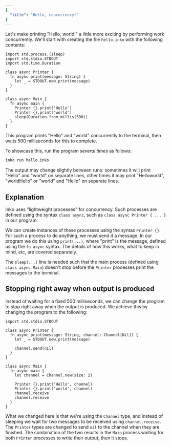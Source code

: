 ```yaml
---
{
  "title": "Hello, concurrency!"
}
---
```


Let's make printing "Hello, world!" a little more exciting by performing work
concurrently. We'll start with creating the file `hello.inko` with the following
contents:

```inko
import std.process.(sleep)
import std.stdio.STDOUT
import std.time.Duration

class async Printer {
  fn async print(message: String) {
    let _ = STDOUT.new.print(message)
  }
}

class async Main {
  fn async main {
    Printer {}.print('Hello')
    Printer {}.print('world')
    sleep(Duration.from_millis(500))
  }
}
```

This program prints "Hello" and "world" concurrently to the terminal, then waits
500 milliseconds for this to complete.

To showcase this, run the program _several times_ as follows:

```bash
inko run hello.inko
```

The output may change slightly between runs: sometimes it will print "Hello" and
"world" on separate lines, other times it may print "Helloworld", "worldHello"
or "world" and "Hello" on separate lines.

## Explanation

Inko uses "lightweight processes" for concurrency. Such processes are defined
using the syntax `class async`, such as `class async Printer { ... }` in our
program.

We can create instances of these processes using the syntax `Printer {}`. For
such a process to do anything, we must send it a message. In our program we do
this using `print(...)`, where "print" is the message, defined using the
`fn async` syntax. The details of how this works, what to keep in mind, etc, are
covered separately.

The `sleep(...)` line is needed such that the main process (defined using
`class async Main`) doesn't stop before the `Printer` processes print the
messages to the terminal.

## Stopping right away when output is produced

Instead of waiting for a fixed 500 milliseconds, we can change the program to
stop right away when the output is produced. We achieve this by changing the
program to the following:

```inko
import std.stdio.STDOUT

class async Printer {
  fn async print(message: String, channel: Channel[Nil]) {
    let _ = STDOUT.new.print(message)

    channel.send(nil)
  }
}

class async Main {
  fn async main {
    let channel = Channel.new(size: 2)

    Printer {}.print('Hello', channel)
    Printer {}.print('world', channel)
    channel.receive
    channel.receive
  }
}
```

What we changed here is that we're using the `Channel` type, and instead of
sleeping we wait for two messages to be received using `channel.receive`. The
`Printer` types are changed to send `nil` to the channel when they are finished.
The combination of the two results in the `Main` process waiting for both
`Printer` processes to write their output, then it stops.

